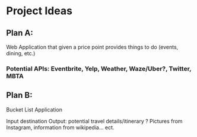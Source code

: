 # Project Ideas

## Plan A:

Web Application that given a price point provides things to do (events, dining, etc.)

### Potential APIs: Eventbrite, Yelp, Weather, Waze/Uber?, Twitter, MBTA

## Plan B:

Bucket List Application

Input destination 
Output: potential travel details/itinerary ? Pictures from Instagram, information from wikipedia… ect.
